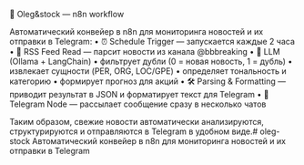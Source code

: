 📌 Oleg&stock — n8n workflow

Автоматический конвейер в n8n для мониторинга новостей и их отправки в Telegram:
	•	⏰ Schedule Trigger — запускается каждые 2 часа
	•	📰 RSS Feed Read — парсит новости из канала @bbbreaking
	•	🤖 LLM (Ollama + LangChain)
	•	фильтрует дубли (0 = новая новость, 1 = дубль)
	•	извлекает сущности (PER, ORG, LOC/GPE)
	•	определяет тональность и категорию
	•	формирует прогноз для акций
	•	🛠 Parsing & Formatting — приводит результат в JSON и форматирует текст для Telegram
	•	📲 Telegram Node — рассылает сообщение сразу в несколько чатов

Таким образом, свежие новости автоматически анализируются, структурируются и отправляются в Telegram в удобном виде.# oleg-stock
Автоматический конвейер в n8n для мониторинга новостей и их отправки в Telegram
